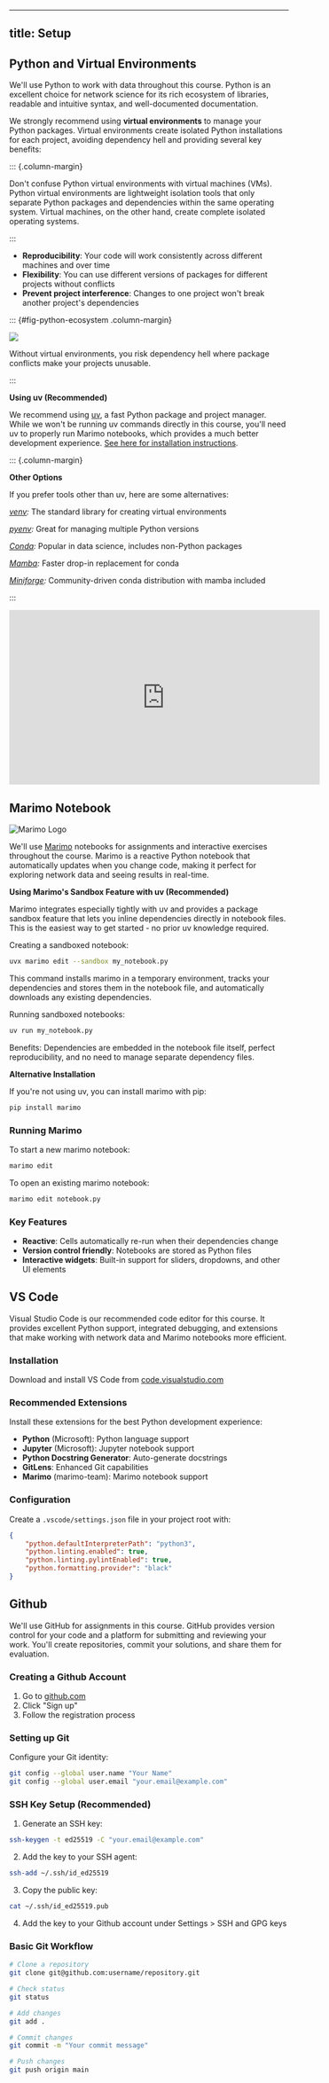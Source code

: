 
---
title: Setup
---

## Python and Virtual Environments

We'll use Python to work with data throughout this course. Python is an excellent choice for network science for its rich ecosystem of libraries, readable and intuitive syntax, and well-documented documentation.

We strongly recommend using **virtual environments** to manage your Python packages. Virtual environments create isolated Python installations for each project, avoiding dependency hell and providing several key benefits:


::: {.column-margin}

Don't confuse Python virtual environments with virtual machines (VMs). Python virtual environments are lightweight isolation tools that only separate Python packages and dependencies within the same operating system. Virtual machines, on the other hand, create complete isolated operating systems.

:::

- **Reproducibility**: Your code will work consistently across different machines and over time
- **Flexibility**: You can use different versions of packages for different projects without conflicts
- **Prevent project interference**: Changes to one project won't break another project's dependencies

::: {#fig-python-ecosystem .column-margin}

![](https://cdn-media-1.freecodecamp.org/images/1*i4QK4sSGX7Q4RRgOytkSuw.jpeg)

Without virtual environments, you risk dependency hell where package conflicts make your projects unusable.

:::


**Using uv (Recommended)**

We recommend using [uv](https://docs.astral.sh/uv/), a fast Python package and project manager. While we won't be running uv commands directly in this course, you'll need uv to properly run Marimo notebooks, which provides a much better development experience. [See here for installation instructions](https://docs.astral.sh/uv/getting-started/installation/#installation-methods).



::: {.column-margin}

**Other Options**

If you prefer tools other than uv, here are some alternatives:

*[venv](https://docs.python.org/3/library/venv.html):* The standard library for creating virtual environments

*[pyenv](https://github.com/pyenv/pyenv):* Great for managing multiple Python versions

*[Conda](https://docs.conda.io/):* Popular in data science, includes non-Python packages

*[Mamba](https://mamba.readthedocs.io/):* Faster drop-in replacement for conda

*[Miniforge](https://github.com/conda-forge/miniforge):* Community-driven conda distribution with mamba included

:::

<iframe width="560" height="315" src="https://www.youtube.com/embed/bwRgYxmCqLI?si=-PMkEhKuFW4IyMXW" title="YouTube video player" frameborder="0" allow="accelerometer; autoplay; clipboard-write; encrypted-media; gyroscope; picture-in-picture; web-share" referrerpolicy="strict-origin-when-cross-origin" allowfullscreen></iframe>

## Marimo Notebook

![Marimo Logo](https://marimo.io/_next/image?url=%2Fimages%2Fblog%2F6%2Fblog-6-thumbnail.png&w=1920&q=75)

We'll use [Marimo](https://marimo.io/) notebooks for assignments and interactive exercises throughout the course. Marimo is a reactive Python notebook that automatically updates when you change code, making it perfect for exploring network data and seeing results in real-time.

**Using Marimo's Sandbox Feature with uv (Recommended)**

Marimo integrates especially tightly with uv and provides a package sandbox feature that lets you inline dependencies directly in notebook files. This is the easiest way to get started - no prior uv knowledge required.

Creating a sandboxed notebook:
```bash
uvx marimo edit --sandbox my_notebook.py
```

This command installs marimo in a temporary environment, tracks your dependencies and stores them in the notebook file, and automatically downloads any existing dependencies.

Running sandboxed notebooks:
```bash
uv run my_notebook.py
```

Benefits: Dependencies are embedded in the notebook file itself, perfect reproducibility, and no need to manage separate dependency files.

**Alternative Installation**

If you're not using uv, you can install marimo with pip:
```bash
pip install marimo
```

### Running Marimo

To start a new marimo notebook:

```bash
marimo edit
```

To open an existing marimo notebook:

```bash
marimo edit notebook.py
```

### Key Features

- **Reactive**: Cells automatically re-run when their dependencies change
- **Version control friendly**: Notebooks are stored as Python files
- **Interactive widgets**: Built-in support for sliders, dropdowns, and other UI elements

## VS Code

Visual Studio Code is our recommended code editor for this course. It provides excellent Python support, integrated debugging, and extensions that make working with network data and Marimo notebooks more efficient.

### Installation

Download and install VS Code from [code.visualstudio.com](https://code.visualstudio.com/)

### Recommended Extensions

Install these extensions for the best Python development experience:

- **Python** (Microsoft): Python language support
- **Jupyter** (Microsoft): Jupyter notebook support
- **Python Docstring Generator**: Auto-generate docstrings
- **GitLens**: Enhanced Git capabilities
- **Marimo** (marimo-team): Marimo notebook support

### Configuration

Create a `.vscode/settings.json` file in your project root with:

```json
{
    "python.defaultInterpreterPath": "python3",
    "python.linting.enabled": true,
    "python.linting.pylintEnabled": true,
    "python.formatting.provider": "black"
}
```

## Github

We'll use GitHub for assignments in this course. GitHub provides version control for your code and a platform for submitting and reviewing your work. You'll create repositories, commit your solutions, and share them for evaluation.

### Creating a Github Account

1. Go to [github.com](https://github.com)
2. Click "Sign up"
3. Follow the registration process

### Setting up Git

Configure your Git identity:

```bash
git config --global user.name "Your Name"
git config --global user.email "your.email@example.com"
```

### SSH Key Setup (Recommended)

1. Generate an SSH key:
```bash
ssh-keygen -t ed25519 -C "your.email@example.com"
```

2. Add the key to your SSH agent:
```bash
ssh-add ~/.ssh/id_ed25519
```

3. Copy the public key:
```bash
cat ~/.ssh/id_ed25519.pub
```

4. Add the key to your Github account under Settings > SSH and GPG keys

### Basic Git Workflow

```bash
# Clone a repository
git clone git@github.com:username/repository.git

# Check status
git status

# Add changes
git add .

# Commit changes
git commit -m "Your commit message"

# Push changes
git push origin main
````
